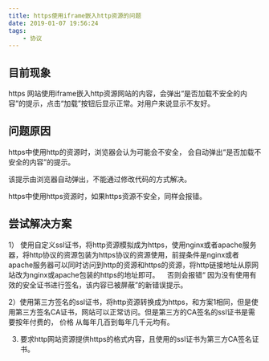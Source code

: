 ```yaml
---
title: https使用iframe嵌入http资源的问题
date: 2019-01-07 19:56:24
tags: 
    - 协议
---
```


## 目前现象
https 网站使用iframe嵌入http资源网站的内容，会弹出“是否加载不安全的内容”的提示，点击“加载”按钮后显示正常。对用户来说显示不友好。

## 问题原因

https中使用http的资源时，浏览器会认为可能会不安全， 会自动弹出“是否加载不安全的内容”的提示。

该提示由浏览器自动弹出，不能通过修改代码的方式解决。

https中使用https资源时，如果https资源不安全，同样会报错。         

## 尝试解决方案
1） 使用自定义ssl证书，将http资源模拟成为https，使用nginx或者apache服务器，将http协议的资源包装为https协议的资源使用，前提条件是nginx或者apache服务器可以同时访问到http的资源和https的资源，将http链接地址从原网站改为nginx或apache包装的https的地址即可。
   否则会报错“ 因为没有使用有效的安全证书进行签名，该内容已被屏蔽”的新错误提示。

2）使用第三方签名的ssl证书，将http资源转换成为https，和方案1相同，但是使用第三方签名CA证书，网站可以正常访问。但是第三方的CA签名的ssl证书是需要按年付费的， 价格 从每年几百到每年几千元均有。

3) 要求http网站资源提供https的格式内容，且使用的ssl证书为第三方CA签名证书。      
